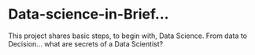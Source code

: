 # Data-science-in-Brief...
This project shares basic steps, to begin with, Data Science. From data to Decision... what are secrets of a Data Scientist?
